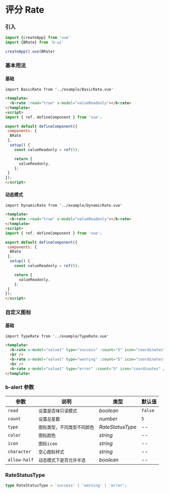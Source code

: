 # 评分 Rate

### 引入

```js
import {createApp} from 'vue'
import {BRate} from 'b-ui'

createApp().use(BRate)
```

### 基本用法

#### 基础

``` vue
import BasicRate from '../example/BasicRate.vue'
```

```html
<template>
  <b-rate :read="true" v-model="valueReadonly"></b-rate>
</template>
<script>
import { ref, defineComponent } from 'vue';

export default defineComponent({
 components: {
  BRate
 },
  setup() {
    const valueReadonly = ref(5);

    return {
      valueReadonly,
    };
 }
});
</script>
```

#### 动态模式

```vue
import DynamicRate from '../example/DynamicRate.vue'
```

```html
<template>
  <b-rate :read="true" v-model="valueReadonly"></b-rate>
</template>
<script>
import { ref, defineComponent } from 'vue';

export default defineComponent({
 components: {
  BRate
 },
  setup() {
    const valueReadonly = ref(5);

    return {
      valueReadonly,
    };
 }
});
</script>
```

### 自定义图标

#### 基础

```vue
import TypeRate from '../example/TypeRate.vue'
```

```html
<template>
  <b-rate v-model="value1" type="success" :count="5" icon="coordinates" />
  <br />
  <b-rate v-model="value1" type="warning" :count="5" icon="coordinates" />
  <br />
  <b-rate v-model="value1" type="error" :count="5" icon="coordinates" />
</template>

```

### b-alert 参数

| 参数         | 说明                         | 类型             | 默认值  |
| ------------ | ---------------------------- | ---------------- | ------- |
| `read`       | `设置是否味只读模式`         | _boolean_        | `false` |
| `count`      | `设置总星数`                 | _number_         | `5`     |
| `type`       | `图标类型，不同类型不同颜色` | _RateStatusType_ | --      |
| `color`      | `图标颜色`                   | _string_         | --      |
| `icon`       | `图标icon`                   | _string_         | --      |
| `character`  | `空心图标样式`               | _string_         | --      |
| `allow-half` | `动态模式下是否允许半选`     | _boolean_        | --      |

### RateStatusType

``` ts
type RateStatusType = 'success' | 'warning' | 'error';
```
